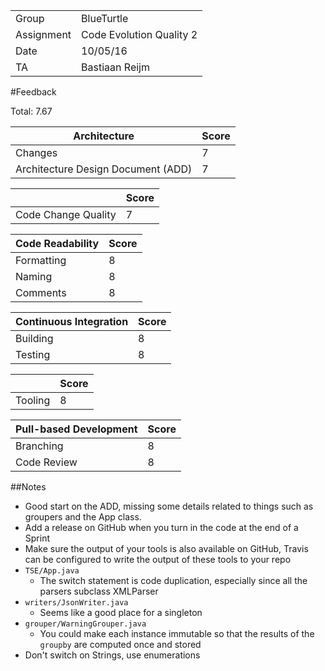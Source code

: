 |      |            |
|------|------------|
|Group | BlueTurtle |
|Assignment|Code Evolution Quality 2|
|Date|10/05/16|
|TA|Bastiaan Reijm|

#Feedback

Total: 7.67

| Architecture                       | Score |
|------------------------------------|-------|
| Changes                            | 7     |
| Architecture Design Document (ADD) | 7     |

|                     | Score |
|---------------------|-------|
| Code Change Quality | 7     |

| Code Readability | Score |
|------------------|-------|
| Formatting       | 8     |
| Naming           | 8     |
| Comments         | 8     |

| Continuous Integration | Score |
|------------------------|-------|
| Building               | 8     |
| Testing                | 8     |

|         | Score |
|---------|-------|
| Tooling | 8     |

| Pull-based Development | Score |
|------------------------|-------|
| Branching              | 8     |
| Code Review            | 8     |

##Notes
* Good start on the ADD, missing some details related to things such as groupers and the App class.
* Add a release on GitHub when you turn in the code at the end of a Sprint
* Make sure the output of your tools is also available on GitHub, Travis can be configured to write the output of these tools to your repo
* `TSE/App.java`
	* The switch statement is code duplication, especially since all the parsers subclass XMLParser
* `writers/JsonWriter.java`
	* Seems like a good place for a singleton
* `grouper/WarningGrouper.java`
	* You could make each instance immutable so that the results of the `groupby` are computed once and stored
* Don't switch on Strings, use enumerations